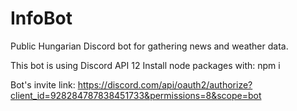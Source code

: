 # InfoBot
Public Hungarian Discord bot for gathering news and weather data.

This bot is using Discord API 12
Install node packages with: npm i

Bot's invite link: https://discord.com/api/oauth2/authorize?client_id=928284787838451733&permissions=8&scope=bot

